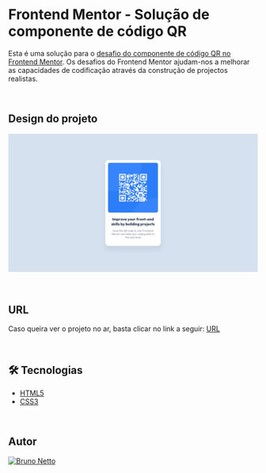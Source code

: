 # Frontend Mentor - Solução de componente de código QR

Esta é uma solução para o [desafio do componente de código QR no Frontend Mentor](https://www.frontendmentor.io/challenges/qr-code-component-iux_sIO_H). Os desafios do Frontend Mentor ajudam-nos a melhorar as capacidades de codificação através da construção de projectos realistas. 

</br>

## Design do projeto

![](./design/desktop-design.jpg)

</br>

## URL

Caso queira ver o projeto no ar, basta clicar no link a seguir: [URL](https://qr-code-component-nettobruno.vercel.app/)

</br>

## 🛠 Tecnologias

- [HTML5](https://developer.mozilla.org/pt-BR/docs/Web/HTML)
- [CSS3](https://developer.mozilla.org/pt-BR/docs/Web/CSS)

</br>

## Autor

<a href="https://www.linkedin.com/in/bruno-netto-77434b187/">
  <img src="https://avatars.githubusercontent.com/u/38847034?v=4" width="200px;" alt="Bruno Netto"/>
</a>
